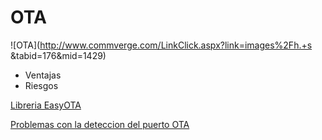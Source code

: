 # OTA

![OTA](http://www.commverge.com/LinkClick.aspx?link=images%2Fh.+s   &tabid=176&mid=1429)



* Ventajas
* Riesgos


[Libreria EasyOTA](https://github.com/jeroenvermeulen/JeVe_EasyOTA)

[Problemas con la deteccion del puerto OTA](https://github.com/esp8266/Arduino/issues/4212)
